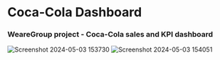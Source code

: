 # Coca-Cola Dashboard  

### WeareGroup project - Coca-Cola sales and KPI dashboard  

![Screenshot 2024-05-03 153730](https://github.com/prabinprojects/Dashboards/assets/163358902/0e6641f0-105e-46ef-9d59-46108ac715ba)
![Screenshot 2024-05-03 154051](https://github.com/prabinprojects/Dashboards/assets/163358902/4561f4ea-4fed-40cd-b5d6-334a11a0f5c8)
